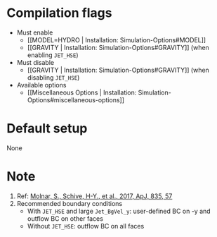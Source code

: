 # Compilation flags
- Must enable
   - [[MODEL=HYDRO | Installation: Simulation-Options#MODEL]]
   - [[GRAVITY | Installation: Simulation-Options#GRAVITY]] (when enabling `JET_HSE`)
- Must disable
   - [[GRAVITY | Installation: Simulation-Options#GRAVITY]] (when disabling `JET_HSE`)
- Available options
   - [[Miscellaneous Options | Installation: Simulation-Options#miscellaneous-options]]


# Default setup
None


# Note
1. Ref: [Molnar, S., Schive, H-Y., et al., 2017, ApJ, 835, 57](https://arxiv.org/abs/1612.02341)
2. Recommended boundary conditions
   - With `JET_HSE` and large `Jet_BgVel_y`: user-defined BC on -y and outflow BC on other faces
   - Without `JET_HSE`: outflow BC on all faces
